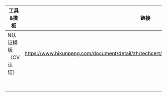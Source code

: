 | 工具&模板       | 链接                                                                                               |
|-------------|--------------------------------------------------------------------------------------------------|
| N认证模板（CV认证） | https://www.hikunpeng.com/document/detail/zh/techcert/certtest/testexct/kunpeng_testuc_0001.html |
|             |                                                                                                  |
|             |                                                                                                  |
|             |                                                                                                  |
|             |                                                                                                  |
|             |                                                                                                  |
|             |                                                                                                  |
|             |                                                                                                  |
|             |                                                                                                  |
